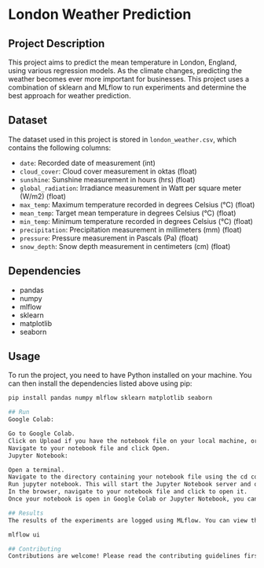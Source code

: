 # London Weather Prediction

## Project Description

This project aims to predict the mean temperature in London, England, using various regression models. As the climate changes, predicting the weather becomes ever more important for businesses. This project uses a combination of sklearn and MLflow to run experiments and determine the best approach for weather prediction.

## Dataset

The dataset used in this project is stored in `london_weather.csv`, which contains the following columns:

- `date`: Recorded date of measurement (int)
- `cloud_cover`: Cloud cover measurement in oktas (float)
- `sunshine`: Sunshine measurement in hours (hrs) (float)
- `global_radiation`: Irradiance measurement in Watt per square meter (W/m2) (float)
- `max_temp`: Maximum temperature recorded in degrees Celsius (°C) (float)
- `mean_temp`: Target mean temperature in degrees Celsius (°C) (float)
- `min_temp`: Minimum temperature recorded in degrees Celsius (°C) (float)
- `precipitation`: Precipitation measurement in millimeters (mm) (float)
- `pressure`: Pressure measurement in Pascals (Pa) (float)
- `snow_depth`: Snow depth measurement in centimeters (cm) (float)

## Dependencies

- pandas
- numpy
- mlflow
- sklearn
- matplotlib
- seaborn

## Usage

To run the project, you need to have Python installed on your machine. You can then install the dependencies listed above using pip:

```bash
pip install pandas numpy mlflow sklearn matplotlib seaborn

## Run
Google Colab:

Go to Google Colab.
Click on Upload if you have the notebook file on your local machine, or GitHub if your notebook is in a GitHub repository.
Navigate to your notebook file and click Open.
Jupyter Notebook:

Open a terminal.
Navigate to the directory containing your notebook file using the cd command.
Run jupyter notebook. This will start the Jupyter Notebook server and open your default web browser.
In the browser, navigate to your notebook file and click to open it.
Once your notebook is open in Google Colab or Jupyter Notebook, you can run the cells using the play button, or Shift+Enter on your keyboard. Remember to install any necessary libraries using !pip install library-name for Google Colab, or !pip install library-name directly in a cell for Jupyter Notebook. 😊

## Results
The results of the experiments are logged using MLflow. You can view the results by running the MLflow UI:

mlflow ui

## Contributing
Contributions are welcome! Please read the contributing guidelines first.
